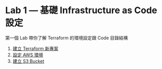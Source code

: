 # Lab 1 — 基礎 Infrastructure as Code 設定

第一個 Lab 帶你了解 Terraform 的環境設定跟 Code 目錄結構

1. [建立 Terraform 新專案](./01-create-new-project.md)
2. [設定 AWS 環境](./02-configuring-aws.md)
3. [建立 S3 Bucket](./03-provisioning-infrastructure.md)
